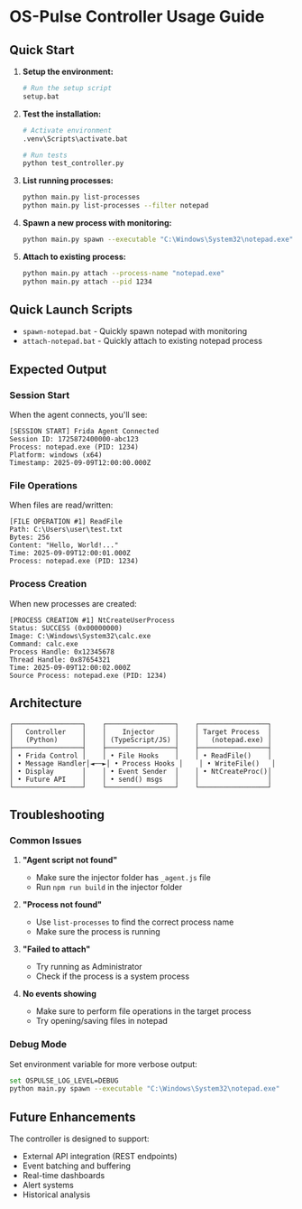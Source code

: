 # OS-Pulse Controller Usage Guide

## Quick Start

1. **Setup the environment:**
   ```bash
   # Run the setup script
   setup.bat
   ```

2. **Test the installation:**
   ```bash
   # Activate environment
   .venv\Scripts\activate.bat
   
   # Run tests
   python test_controller.py
   ```

3. **List running processes:**
   ```bash
   python main.py list-processes
   python main.py list-processes --filter notepad
   ```

4. **Spawn a new process with monitoring:**
   ```bash
   python main.py spawn --executable "C:\Windows\System32\notepad.exe"
   ```

5. **Attach to existing process:**
   ```bash
   python main.py attach --process-name "notepad.exe"
   python main.py attach --pid 1234
   ```

## Quick Launch Scripts

- `spawn-notepad.bat` - Quickly spawn notepad with monitoring
- `attach-notepad.bat` - Quickly attach to existing notepad process

## Expected Output

### Session Start
When the agent connects, you'll see:
```
[SESSION START] Frida Agent Connected
Session ID: 1725872400000-abc123
Process: notepad.exe (PID: 1234)
Platform: windows (x64)
Timestamp: 2025-09-09T12:00:00.000Z
```

### File Operations
When files are read/written:
```
[FILE OPERATION #1] ReadFile
Path: C:\Users\user\test.txt
Bytes: 256
Content: "Hello, World!..."
Time: 2025-09-09T12:00:01.000Z
Process: notepad.exe (PID: 1234)
```

### Process Creation
When new processes are created:
```
[PROCESS CREATION #1] NtCreateUserProcess
Status: SUCCESS (0x00000000)
Image: C:\Windows\System32\calc.exe
Command: calc.exe
Process Handle: 0x12345678
Thread Handle: 0x87654321
Time: 2025-09-09T12:00:02.000Z
Source Process: notepad.exe (PID: 1234)
```

## Architecture

```
┌─────────────────┐    ┌─────────────────┐    ┌─────────────────┐
│   Controller    │    │    Injector     │    │ Target Process  │
│   (Python)      │    │ (TypeScript/JS) │    │   (notepad.exe) │
├─────────────────┤    ├─────────────────┤    ├─────────────────┤
│ • Frida Control │    │ • File Hooks    │    │ • ReadFile()    │
│ • Message Handler│◄──►│ • Process Hooks │    │ • WriteFile()   │
│ • Display       │    │ • Event Sender  │    │ • NtCreateProc()│
│ • Future API    │    │ • send() msgs   │    │                 │
└─────────────────┘    └─────────────────┘    └─────────────────┘
```

## Troubleshooting

### Common Issues

1. **"Agent script not found"**
   - Make sure the injector folder has `_agent.js` file
   - Run `npm run build` in the injector folder

2. **"Process not found"**
   - Use `list-processes` to find the correct process name
   - Make sure the process is running

3. **"Failed to attach"**
   - Try running as Administrator
   - Check if the process is a system process

4. **No events showing**
   - Make sure to perform file operations in the target process
   - Try opening/saving files in notepad

### Debug Mode

Set environment variable for more verbose output:
```bash
set OSPULSE_LOG_LEVEL=DEBUG
python main.py spawn --executable "C:\Windows\System32\notepad.exe"
```

## Future Enhancements

The controller is designed to support:
- External API integration (REST endpoints)
- Event batching and buffering
- Real-time dashboards
- Alert systems
- Historical analysis
